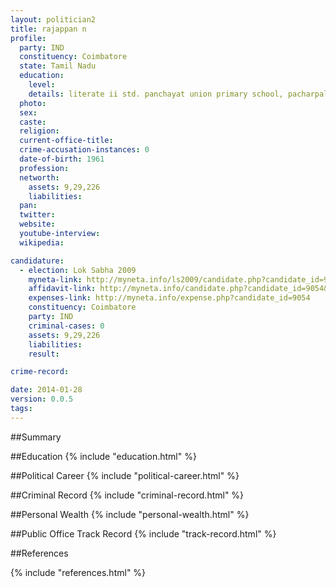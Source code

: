 ```yaml
---
layout: politician2
title: rajappan n
profile: 
  party: IND
  constituency: Coimbatore
  state: Tamil Nadu
  education: 
    level: 
    details: literate ii std. panchayat union primary school, pacharpalayam
  photo: 
  sex: 
  caste: 
  religion: 
  current-office-title: 
  crime-accusation-instances: 0
  date-of-birth: 1961
  profession: 
  networth: 
    assets: 9,29,226
    liabilities: 
  pan: 
  twitter: 
  website: 
  youtube-interview: 
  wikipedia: 

candidature: 
  - election: Lok Sabha 2009
    myneta-link: http://myneta.info/ls2009/candidate.php?candidate_id=9054
    affidavit-link: http://myneta.info/candidate.php?candidate_id=9054&scan=original
    expenses-link: http://myneta.info/expense.php?candidate_id=9054
    constituency: Coimbatore 
    party: IND
    criminal-cases: 0
    assets: 9,29,226
    liabilities: 
    result:  

crime-record: 

date: 2014-01-28
version: 0.0.5
tags: 
---
```

##Summary


##Education
{% include "education.html" %}


##Political Career
{% include "political-career.html" %}


##Criminal Record
{% include "criminal-record.html" %}


##Personal Wealth
{% include "personal-wealth.html" %}


##Public Office Track Record
{% include "track-record.html" %}


##References


{% include "references.html" %}